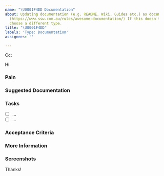 ```yaml
---
name: "\U0001F4DD Documentation"
about: Updating documentation (e.g. README, Wiki, Guides etc.) as documented here
  (https://www.ssw.com.au/rules/awesome-documentation/) If this doesn't look right,
  choose a different type.
title: "\U0001F4DD"
labels: 'Type: Documentation'
assignees: ''

---
```


<!-- These comments automatically delete -->
<!-- **Tip:** Delete parts that are not relevant -->
<!-- Next to Cc:, @ mention users who should be in the loop -->
Cc:
<!-- add intended user next to **Hi** -->
Hi 

### Pain
<!-- Explain the pain you are experiencing -->

### Suggested Documentation
<!-- Short summary of the documentation that should be added -->

### Tasks
<!--Add GitHub tasks-->
- [ ] ...
- [ ] ...

### Acceptance Criteria
<!-- Acceptance Criteria helps to answer the question "How will I know when I'm done with this story?". It defines the requirements that must be met for the story to be completed. See https://www.ssw.com.au/rules/acceptance-criteria -->

### More Information
<!-- Add any other context here -->

### Screenshots
<!-- If applicable, add screenshots to help explain your problem. -->

Thanks!
